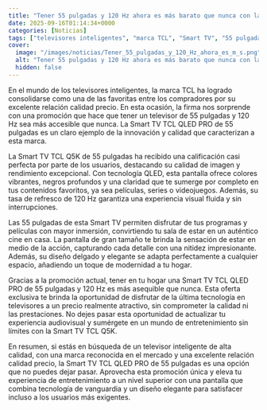 ```yaml
---
title: "Tener 55 pulgadas y 120 Hz ahora es más barato que nunca con la promoción de esta pantalla TCL QLED PRO"
date: 2025-09-16T01:14:34+0000
categories: [Noticias]
tags: ["televisores inteligentes", "marca TCL", "Smart TV", "55 pulgadas", "tecnología QLED", "promoción", "calidad precio."]
cover:
  image: "/images/noticias/Tener_55_pulgadas_y_120_Hz_ahora_es_m_s.png"
  alt: "Tener 55 pulgadas y 120 Hz ahora es más barato que nunca con la promoción de esta pantalla TCL QLED PRO"
  hidden: false
---
```


En el mundo de los televisores inteligentes, la marca TCL ha logrado consolidarse como una de las favoritas entre los compradores por su excelente relación calidad precio. En esta ocasión, la firma nos sorprende con una promoción que hace que tener un televisor de 55 pulgadas y 120 Hz sea más accesible que nunca. La Smart TV TCL QLED PRO de 55 pulgadas es un claro ejemplo de la innovación y calidad que caracterizan a esta marca.

La Smart TV TCL Q5K de 55 pulgadas ha recibido una calificación casi perfecta por parte de los usuarios, destacando su calidad de imagen y rendimiento excepcional. Con tecnología QLED, esta pantalla ofrece colores vibrantes, negros profundos y una claridad que te sumerge por completo en tus contenidos favoritos, ya sea películas, series o videojuegos. Además, su tasa de refresco de 120 Hz garantiza una experiencia visual fluida y sin interrupciones.

Las 55 pulgadas de esta Smart TV permiten disfrutar de tus programas y películas con mayor inmersión, convirtiendo tu sala de estar en un auténtico cine en casa. La pantalla de gran tamaño te brinda la sensación de estar en medio de la acción, capturando cada detalle con una nitidez impresionante. Además, su diseño delgado y elegante se adapta perfectamente a cualquier espacio, añadiendo un toque de modernidad a tu hogar.

Gracias a la promoción actual, tener en tu hogar una Smart TV TCL QLED PRO de 55 pulgadas y 120 Hz es más asequible que nunca. Esta oferta exclusiva te brinda la oportunidad de disfrutar de la última tecnología en televisores a un precio realmente atractivo, sin comprometer la calidad ni las prestaciones. No dejes pasar esta oportunidad de actualizar tu experiencia audiovisual y sumérgete en un mundo de entretenimiento sin límites con la Smart TV TCL Q5K.

En resumen, si estás en búsqueda de un televisor inteligente de alta calidad, con una marca reconocida en el mercado y una excelente relación calidad precio, la Smart TV TCL QLED PRO de 55 pulgadas es una opción que no puedes dejar pasar. Aprovecha esta promoción única y eleva tu experiencia de entretenimiento a un nivel superior con una pantalla que combina tecnología de vanguardia y un diseño elegante para satisfacer incluso a los usuarios más exigentes.
